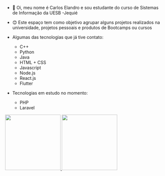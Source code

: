 - 👋 Oi, meu nome é Carlos Elandro e sou estudante do curso de Sistemas de Informação da UESB -Jequié
- 😊 Este espaço tem como objetivo agrupar alguns projetos realizados na universidade, projetos pessoais e produtos de Bootcamps ou cursos

- Algumas das tecnologias que já tive contato:
  - C++
  - Python
  - Java
  - HTML + CSS
  - Javascript
  - Node.js
  - React.js
  - Flutter
 
- Tecnologias em estudo no momento:
  - PHP
  - Laravel


<div>
  <a href="https://github.com/cebpereira">
  <img height="180em" src="https://github-readme-stats.vercel.app/api?username=cebpereira&show_icons=true&theme=dark&include_all_commits=true&count_private=true"/>
  <img height="180em" src="https://github-readme-stats.vercel.app/api/top-langs/?username=cebpereira&layout=compact&langs_count=20&theme=dark"/>
</div>
